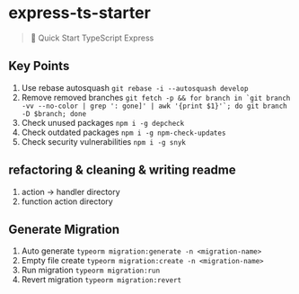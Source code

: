 # express-ts-starter

> 🚀 Quick Start TypeScript Express

## Key Points

1. Use rebase autosquash `git rebase -i --autosquash develop`
2. Remove removed branches `` git fetch -p && for branch in `git branch -vv --no-color | grep ': gone]' | awk '{print $1}'`; do git branch -D $branch; done ``
3. Check unused packages `npm i -g depcheck`
4. Check outdated packages `npm i -g npm-check-updates`
5. Check security vulnerabilities `npm i -g snyk`

## refactoring & cleaning & writing readme

1. action -> handler directory
2. function action directory

## Generate Migration

1. Auto generate `typeorm migration:generate -n <migration-name>`
2. Empty file create `typeorm migration:create -n <migration-name>`
3. Run migration `typeorm migration:run`
4. Revert migration `typeorm migration:revert`